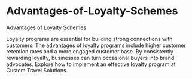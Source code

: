 # Advantages-of-Loyalty-Schemes
Advantages of Loyalty Schemes

Loyalty programs are essential for building strong connections with customers. The [advantages of loyalty programs](https://customtravelsolutions.com/retention/benefits-of-loyalty-programs) include higher customer retention rates and a more engaged customer base. By consistently rewarding loyalty, businesses can turn occasional buyers into brand advocates. Explore how to implement an effective loyalty program at Custom Travel Solutions.
